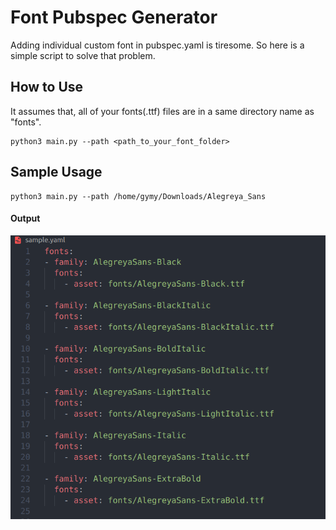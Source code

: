 # Font Pubspec Generator

Adding individual custom font in pubspec.yaml is tiresome. So here is a simple script to solve that problem.

## How to Use

It assumes that, all of your fonts(.ttf) files are in a same directory name as "fonts".

```
python3 main.py --path <path_to_your_font_folder>
```

## Sample Usage

```
python3 main.py --path /home/gymy/Downloads/Alegreya_Sans
```

#### Output
![demo](demo.png)